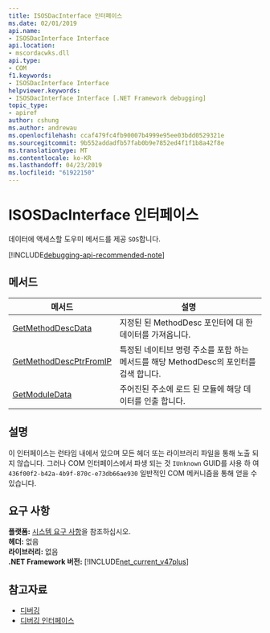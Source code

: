 ```yaml
---
title: ISOSDacInterface 인터페이스
ms.date: 02/01/2019
api.name:
- ISOSDacInterface Interface
api.location:
- mscordacwks.dll
api.type:
- COM
f1.keywords:
- ISOSDacInterface Interface
helpviewer.keywords:
- ISOSDacInterface Interface [.NET Framework debugging]
topic_type:
- apiref
author: cshung
ms.author: andrewau
ms.openlocfilehash: ccaf479fc4fb90007b4999e95ee03bdd0529321e
ms.sourcegitcommit: 9b552addadfb57fab0b9e7852ed4f1f1b8a42f8e
ms.translationtype: MT
ms.contentlocale: ko-KR
ms.lasthandoff: 04/23/2019
ms.locfileid: "61922150"
---
```

# <a name="isosdacinterface-interface"></a>ISOSDacInterface 인터페이스

데이터에 액세스할 도우미 메서드를 제공 `SOS`합니다.

[!INCLUDE[debugging-api-recommended-note](../../../../includes/debugging-api-recommended-note.md)]

## <a name="methods"></a>메서드

| 메서드                                                                                                               | 설명                                                                                                                   |
| -------------------------------------------------------------------------------------------------------------------- | ----------------------------------------------------------------------------------------------------------------------------- |
| [GetMethodDescData](../../../../docs/framework/unmanaged-api/debugging/isosdacinterface-getmethoddescdata-method.md) | 지정된 된 MethodDesc 포인터에 대 한 데이터를 가져옵니다. |
| [GetMethodDescPtrFromIP](../../../../docs/framework/unmanaged-api/debugging/isosdacinterface-getmethoddescptrfromip-method.md) | 특정된 네이티브 명령 주소를 포함 하는 메서드를 해당 MethodDesc의 포인터를 검색 합니다. |
| [GetModuleData](../../../../docs/framework/unmanaged-api/debugging/isosdacinterface-getmoduledata-method.md)| 주어진된 주소에 로드 된 모듈에 해당 데이터를 인출 합니다. |

## <a name="remarks"></a>설명

이 인터페이스는 런타임 내에서 있으며 모든 헤더 또는 라이브러리 파일을 통해 노출 되지 않습니다. 그러나 COM 인터페이스에서 파생 되는 것 `IUnknown` GUID를 사용 하 여 `436f00f2-b42a-4b9f-870c-e73db66ae930` 일반적인 COM 메커니즘을 통해 얻을 수 있습니다.

## <a name="requirements"></a>요구 사항

**플랫폼:** [시스템 요구 사항](../../../../docs/framework/get-started/system-requirements.md)을 참조하십시오.  
**헤더:** 없음  
**라이브러리:** 없음  
**.NET Framework 버전:** [!INCLUDE[net_current_v47plus](../../../../includes/net-current-v47plus.md)]

## <a name="see-also"></a>참고자료

- [디버깅](../../../../docs/framework/unmanaged-api/debugging/index.md)
- [디버깅 인터페이스](../../../../docs/framework/unmanaged-api/debugging/debugging-interfaces.md)
